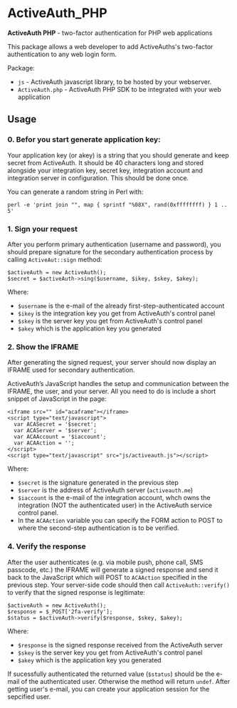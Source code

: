 ActiveAuth_PHP
==============

**ActiveAuth PHP** - two-factor authentication for PHP web applications

This package allows a web developer to add ActiveAuths's two-factor authentication to any web login form.

Package:

* `js` - ActiveAuth javascript library, to be hosted by your webserver.
* `ActiveAuth.php` - ActiveAuth PHP SDK to be integrated with your web application

## Usage

### 0. Befor you start generate application key:

Your application key (or akey) is a string that you should generate and keep secret from ActiveAuth. It should be 40 characters long and stored alongside your integration key, secret key, integration account and integration server in configuration. This should be done once.

You can generate a random string in Perl with:

```
perl -e 'print join "", map { sprintf "%08X", rand(0xffffffff) } 1 .. 5'
```

### 1. Sign your request

After you perform primary authentication (username and password), you should prepare signature for the secondary authentication process by calling `ActiveAut::sign` method:

```
$activeAuth = new ActiveAuth();
$secret = $activeAuth->sing($username, $ikey, $skey, $akey);
```

Where:

* `$username` is the e-mail of the already first-step-authenticated account
* `$ikey` is the integration key you get from ActiveAuth's control panel
* `$skey` is the server key you get from ActiveAuth's control panel
* `$akey` which is the application key you generated

### 2. Show the IFRAME

After generating the signed request, your server should now display an IFRAME used for secondary authentication.

ActiveAuth’s JavaScript handles the setup and communication between the IFRAME, the user, and your server. All you need to do is include a short snippet of JavaScript in the page:

```
<iframe src="" id="acaframe"></iframe>
<script type="text/javascript">
  var ACASecret = '$secret';
  var ACAServer = '$server';
  var ACAAccount = '$iaccount';
  var ACAAction = '';
</script>
<script type="text/javascript" src="js/activeauth.js"></script>
```

Where:

* `$secret` is the signature generated in the previous step
* `$server` is the address of ActiveAuth server (`activeauth.me`)
* `$iaccount` is the e-mail of the integration account, whch owns the integration (NOT the authenticated user) in the ActiveAuth service control panel.
* In the `ACAAction` variable you can specify the FORM action to POST to where the second-step authentication is to be verified.

### 4. Verify the response

After the user authenticates (e.g. via mobile push, phone call, SMS passcode, etc.) the IFRAME will generate a signed response and send it back to the JavaScript which will POST to `ACAAction` specified in the previous step. Your server-side code should then call `ActiveAuth::verify()` to verify that the signed response is legitimate:

```
$activeAuth = new ActiveAuth();
$response = $_POST['2fa-verify'];
$status = $activeAuth->verify($response, $skey, $akey);
```

Where:

* `$response` is the signed response received from the ActiveAuth server
* `$skey` is the server key you get from ActiveAuth's control panel
* `$akey` which is the application key you generated

If sucessfully authenticated the returned value (`$status`) should be the e-mail of the authenticated user. Otherwise the method will return `undef`. After getting user's e-mail, you can create your application session for the sepcified user.



